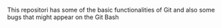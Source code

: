 This repositori has some of the basic functionalities of Git and also some bugs that might appear on the Git Bash